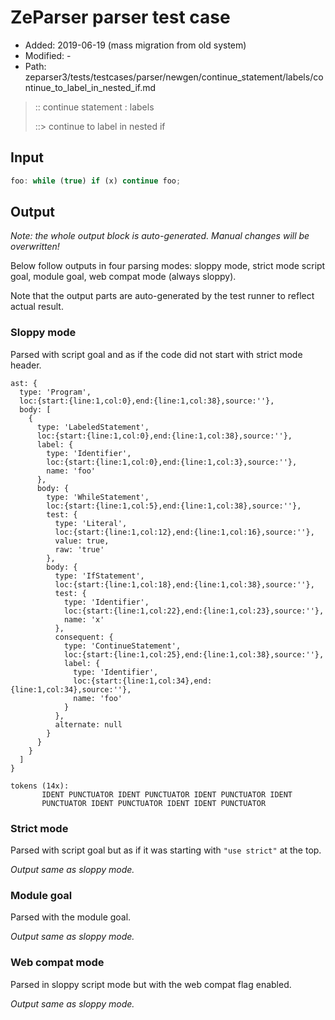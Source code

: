 # ZeParser parser test case

- Added: 2019-06-19 (mass migration from old system)
- Modified: -
- Path: zeparser3/tests/testcases/parser/newgen/continue_statement/labels/continue_to_label_in_nested_if.md

> :: continue statement : labels
>
> ::> continue to label in nested if

## Input

`````js
foo: while (true) if (x) continue foo;
`````

## Output

_Note: the whole output block is auto-generated. Manual changes will be overwritten!_

Below follow outputs in four parsing modes: sloppy mode, strict mode script goal, module goal, web compat mode (always sloppy).

Note that the output parts are auto-generated by the test runner to reflect actual result.

### Sloppy mode

Parsed with script goal and as if the code did not start with strict mode header.

`````
ast: {
  type: 'Program',
  loc:{start:{line:1,col:0},end:{line:1,col:38},source:''},
  body: [
    {
      type: 'LabeledStatement',
      loc:{start:{line:1,col:0},end:{line:1,col:38},source:''},
      label: {
        type: 'Identifier',
        loc:{start:{line:1,col:0},end:{line:1,col:3},source:''},
        name: 'foo'
      },
      body: {
        type: 'WhileStatement',
        loc:{start:{line:1,col:5},end:{line:1,col:38},source:''},
        test: {
          type: 'Literal',
          loc:{start:{line:1,col:12},end:{line:1,col:16},source:''},
          value: true,
          raw: 'true'
        },
        body: {
          type: 'IfStatement',
          loc:{start:{line:1,col:18},end:{line:1,col:38},source:''},
          test: {
            type: 'Identifier',
            loc:{start:{line:1,col:22},end:{line:1,col:23},source:''},
            name: 'x'
          },
          consequent: {
            type: 'ContinueStatement',
            loc:{start:{line:1,col:25},end:{line:1,col:38},source:''},
            label: {
              type: 'Identifier',
              loc:{start:{line:1,col:34},end:{line:1,col:34},source:''},
              name: 'foo'
            }
          },
          alternate: null
        }
      }
    }
  ]
}

tokens (14x):
       IDENT PUNCTUATOR IDENT PUNCTUATOR IDENT PUNCTUATOR IDENT
       PUNCTUATOR IDENT PUNCTUATOR IDENT IDENT PUNCTUATOR
`````

### Strict mode

Parsed with script goal but as if it was starting with `"use strict"` at the top.

_Output same as sloppy mode._

### Module goal

Parsed with the module goal.

_Output same as sloppy mode._

### Web compat mode

Parsed in sloppy script mode but with the web compat flag enabled.

_Output same as sloppy mode._
